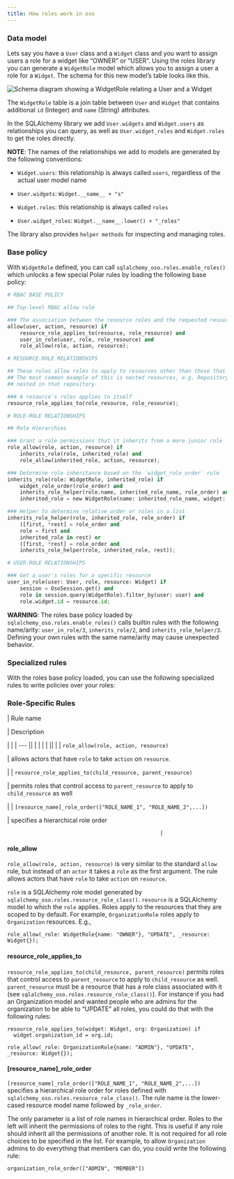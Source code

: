 ```yaml
---
title: How roles work in oso
---
```



### Data model

Lets say you have a `User` class and a `Widget` class and you want to
assign users a role for a widget like “OWNER” or “USER”. Using the roles
library you can generate a `WidgetRole` model which allows you to assign a
user a role for a `Widget`. The schema for this new model’s table looks like
this.

![Schema diagram showing a WidgetRole relating a User and a Widget](/img/roles.svg)

The `WidgetRole` table is a join table between `User` and `Widget` that
contains additional `id` (Integer) and `name` (String) attributes.

In the SQLAlchemy library we add `User.widgets` and `Widget.users` as
relationships you can query, as well as `User.widget_roles` and
`Widget.roles` to get the roles directly.

**NOTE**: The names of the relationships we add to models are generated by the following conventions:


* `Widget.users`: this relationship is always called `users`, regardless of the actual user model name


* `User.widgets`: `Widget.__name__ + "s"`


* `Widget.roles`: this relationship is always called `roles`


* `User.widget_roles`: `Widget.__name__.lower() + "_roles"`

The library also provides `helper methods` for
inspecting and managing roles.

### Base policy

With `WidgetRole` defined, you can call `sqlalchemy_oso.roles.enable_roles()`
which unlocks a few special Polar rules by loading the following base policy:

```python
# RBAC BASE POLICY

## Top-level RBAC allow rule

### The association between the resource roles and the requested resource is outsourced from the rbac_allow
allow(user, action, resource) if
    resource_role_applies_to(resource, role_resource) and
    user_in_role(user, role, role_resource) and
    role_allow(role, action, resource);

# RESOURCE-ROLE RELATIONSHIPS

## These rules allow roles to apply to resources other than those that they are scoped to.
## The most common example of this is nested resources, e.g. Repository roles should apply to the Issues
## nested in that repository.

### A resource's roles applies to itself
resource_role_applies_to(role_resource, role_resource);

# ROLE-ROLE RELATIONSHIPS

## Role Hierarchies

### Grant a role permissions that it inherits from a more junior role
role_allow(role, action, resource) if
    inherits_role(role, inherited_role) and
    role_allow(inherited_role, action, resource);

### Determine role inheritance based on the `widget_role_order` rule
inherits_role(role: WidgetRole, inherited_role) if
    widget_role_order(role_order) and
    inherits_role_helper(role.name, inherited_role_name, role_order) and
    inherited_role = new WidgetRole(name: inherited_role_name, widget: role.widget);

### Helper to determine relative order or roles in a list
inherits_role_helper(role, inherited_role, role_order) if
    ([first, *rest] = role_order and
    role = first and
    inherited_role in rest) or
    ([first, *rest] = role_order and
    inherits_role_helper(role, inherited_role, rest));

# USER-ROLE RELATIONSHIPS

### Get a user's roles for a specific resource
user_in_role(user: User, role, resource: Widget) if
    session = OsoSession.get() and
    role in session.query(WidgetRole).filter_by(user: user) and
    role.widget.id = resource.id;
```

**WARNING**: The roles base policy loaded by
`sqlalchemy_oso.roles.enable_roles()` calls builtin rules with the
following name/arity: `user_in_role/3`, `inherits_role/2`, and
`inherits_role_helper/3`. Defining your own rules with the same name/arity
may cause unexpected behavior.

### Specialized rules

With the roles base policy loaded, you can use the following specialized
rules to write policies over your roles:

### Role-Specific Rules

| Rule name

 | Description

 |     |
 | --- ||  |  |  |  |  ||  |
| `role_allow(role, action, resource)`

 | allows actors that have `role` to take `action` on `resource`.

 |
| `resource_role_applies_to(child_resource, parent_resource)`

 | permits roles that control access to `parent_resource` to apply to `child_resource` as well

 |
| `[resource_name]_role_order(["ROLE_NAME_1", "ROLE_NAME_2",...])`

 | specifies a hierarchical role order

                                                     |
#### role_allow

`role_allow(role, action, resource)` is very similar to the standard
`allow` rule, but instead of an `actor` it takes a `role` as the first
argument. The rule allows actors that have `role` to take `action` on
`resource`.

`role` is a SQLAlchemy role model generated by
`sqlalchemy_oso.roles.resource_role_class()`. `resource` is a
SQLAlchemy model to which the `role` applies. Roles apply to the resources
that they are scoped to by default. For example, `OrganizationRole` roles
apply to `Organization` resources. E.g.,

```
role_allow(_role: WidgetRole{name: "OWNER"}, "UPDATE", _resource: Widget{});
```

#### resource_role_applies_to

`resource_role_applies_to(child_resource, parent_resource)` permits roles
that control access to `parent_resource` to apply to `child_resource` as
well. `parent_resource` must be a resource that has a role class associated
with it (see `sqlalchemy_oso.roles.resource_role_class()`). For
instance if you had an Organization model and wanted people who are admins
for the organization to be able to “UPDATE” all roles, you could do that with
the following rules:

```
resource_role_applies_to(widget: Widget, org: Organization) if
  widget.organization_id = org.id;

role_allow(_role: OrganizationRole{name: "ADMIN"}, "UPDATE", _resource: Widget{});
```

#### [resource_name]_role_order

`[resource_name]_role_order(["ROLE_NAME_1", "ROLE_NAME_2",...])` specifies
a hierarchical role order for roles defined with
`sqlalchemy_oso.roles.resource_role_class()`. The rule name is the
lower-cased resource model name followed by `_role_order`.

The only parameter is a list of role names in hierarchical order. Roles to
the left will inherit the permissions of roles to the right. This is useful
if any role should inherit all the permissions of another role. It is not
required for all role choices to be specified in the list. For example, to
allow `Organization` admins to do everything that members can do, you could
write the following rule:

```
organization_role_order(["ADMIN", "MEMBER"])
```
